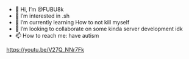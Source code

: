 - 👋 Hi, I’m @FUBU8k
- 👀 I’m interested in .sh
- 🌱 I’m currently learning How to not kill myself
- 💞️ I’m looking to collaborate on some kinda server development idk
- 📫 How to reach me: have autism


https://youtu.be/V27Q_NNr7Fk

